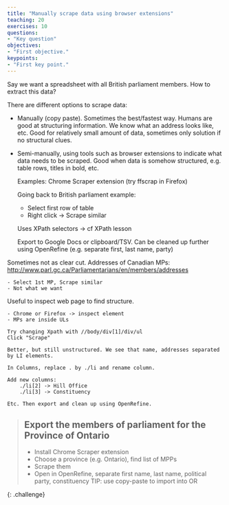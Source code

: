 ```yaml
---
title: "Manually scrape data using browser extensions"
teaching: 20
exercises: 10
questions:
- "Key question"
objectives:
- "First objective."
keypoints:
- "First key point."
---
```


Say we want a spreadsheet with all British parliament members. How to extract this data?


There are different options to scrape data:

* Manually (copy paste). Sometimes the best/fastest way. Humans are good at structuring information. 
  We know what an address looks like, etc.
	Good for relatively small amount of data, sometimes only solution if no structural clues.

* Semi-manually, using tools such as browser extensions to indicate what data needs to be scraped.
	Good when data is somehow structured, e.g. table rows, titles in bold, etc.
	
	Examples: Chrome Scraper extension
		(try ffscrap in Firefox)
	
	Going back to British parliament example:
	- Select first row of table
	- Right click -> Scrape similar
	
	Uses XPath selectors -> cf XPath lesson
	
	Export to Google Docs or clipboard/TSV.
		Can be cleaned up further using OpenRefine (e.g. separate first, last name, party)
	
Sometimes not as clear cut. Addresses of Canadian MPs:
	http://www.parl.gc.ca/Parliamentarians/en/members/addresses
	
	- Select 1st MP, Scrape similar
	- Not what we want

Useful to inspect web page to find structure.

	- Chrome or Firefox -> inspect element
	- MPs are inside ULs
	
	Try changing Xpath with //body/div[1]/div/ul
	Click "Scrape"
	
	Better, but still unstructured. We see that name, addresses separated by LI elements.
	
	In Columns, replace . by ./li and rename column.
	
	Add new columns:
		./li[2] -> Hill Office
		./li[3] -> Constituency
		
	Etc. Then export and clean up using OpenRefine.
	
> ## Export the members of parliament for the Province of Ontario
>
> * Install Chrome Scraper extension
> * Choose a province (e.g. Ontario), find list of MPPs
> * Scrape them
> * Open in OpenRefine, separate first name, last name, political party, constituency
>	TIP: use copy-paste to import into OR
>
{: .challenge}